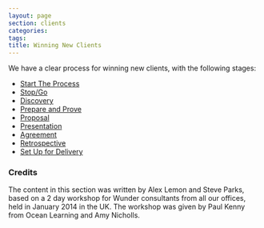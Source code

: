 ```yaml
---
layout: page
section: clients
categories:
tags:
title: Winning New Clients
---
```



We have a clear process for winning new clients, with the following stages:

- [Start The Process](/working-with-clients/winning-new-clients/winning-clients-start-process)
- [Stop/Go](/working-with-clients/winning-new-clients/winning-clients-stop-go)
- [Discovery](/working-with-clients/winning-new-clients/winning-clients-discovery)
- [Prepare and Prove](/working-with-clients/winning-new-clients/winning-clients-prepare-prove)
- [Proposal](/working-with-clients/winning-new-clients/winning-clients-proposal)
- [Presentation](/working-with-clients/winning-new-clients/winning-clients-presentation)
- [Agreement](/working-with-clients/winning-new-clients/winning-clients-agreement)
- [Retrospective](/working-with-clients/winning-new-clients/winning-clients-retrospective)
- [Set Up for Delivery](/working-with-clients//winning-new-clientswinning-clients-setup)


### Credits
The content in this section was written by Alex Lemon and Steve Parks, based on a 2 day workshop for Wunder consultants from all our offices, held in January 2014 in the UK. The workshop was given by Paul Kenny from Ocean Learning and Amy Nicholls.
